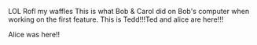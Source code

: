 LOL
Rofl my waffles
This is what Bob & Carol did on Bob's computer when working on the first feature.
This is Tedd!!!Ted and alice are here!!!

Alice was here!!